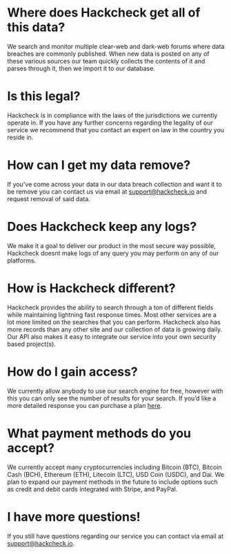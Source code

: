 # Where does Hackcheck get all of this data?
We search and monitor multiple clear-web and dark-web forums where data breaches are commonly published. When new data is posted on any of these various sources our team quickly collects the contents of it and parses through it, then we import it to our database.

# Is this legal?
Hackcheck is in compliance with the laws of the jurisdictions we currently operate in. If you have any further concerns regarding the legality of our service we recommend that you contact an expert on law in the country you reside in. 

# How can I get my data remove?
If you've come across your data in our data breach collection and want it to be remove you can contact us via email at [support@hackcheck.io](mailto:support@hackcheck.io) and request removal of said data.

# Does Hackcheck keep any logs?
We make it a goal to deliver our product in the most secure way possible, Hackcheck doesnt make logs of any query you may perform on any of our platforms.

# How is Hackcheck different?
Hackcheck provides the ability to search through a ton of different fields while maintaining lightning fast response times. Most other services are a lot more limited on the searches that you can perform. Hackcheck also has more records than any other site and our collection of data is growing daily. Our API also makes it easy to integrate our service into your own security based project(s).

# How do I gain access?
We currently allow anybody to use our search engine for free, however with this you can only see the number of results for your search. If you’d like a more detailed response you can purchase a plan [here](https://hackcheck.io/plans).

# What payment methods do you accept?
We currently accept many cryptocurrencies including Bitcoin (BTC), Bitcoin Cash (BCH), Ethereum (ETH), Litecoin (LTC), USD Coin (USDC), and Dai. We plan to expand our payment methods in the future to include options such as credit and debit cards integrated with Stripe, and PayPal.

# I have more questions!
If you still have questions regarding our service you can contact via email at [support@hackcheck.io](mailto:support@hackcheck.io).
